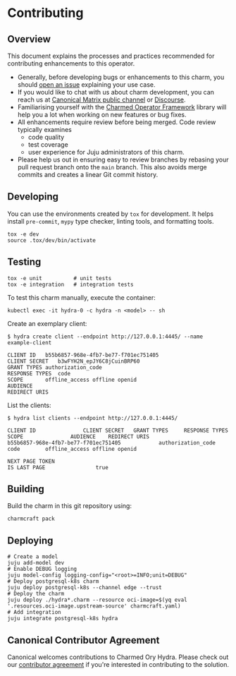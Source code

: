 # Contributing

## Overview

This document explains the processes and practices recommended for contributing
enhancements to this operator.

- Generally, before developing bugs or enhancements to this charm, you
  should [open an issue](https://github.com/canonical/hydra-operator/issues)
  explaining your use case.
- If you would like to chat with us about charm development, you can reach
  us
  at [Canonical Matrix public channel](https://matrix.to/#/!nRbdoDYxdQndEfzlJi:ubuntu.com?via=ubuntu.com&via=matrix.org)
  or [Discourse](https://discourse.charmhub.io/).
- Familiarising yourself with
  the [Charmed Operator Framework](https://juju.is/docs/sdk) library
  will help you a lot when working on new features or bug fixes.
- All enhancements require review before being merged. Code review typically
  examines
  - code quality
  - test coverage
  - user experience for Juju administrators of this charm.
- Please help us out in ensuring easy to review branches by rebasing your pull
  request branch onto the `main` branch. This also avoids merge commits and
  creates a linear Git commit history.

## Developing

You can use the environments created by `tox` for development. It helps
install `pre-commit`, `mypy` type checker, linting tools, and formatting tools.

```shell
tox -e dev
source .tox/dev/bin/activate
```

## Testing

```shell
tox -e unit          # unit tests
tox -e integration   # integration tests
```

To test this charm manually, execute the container:

```shell
kubectl exec -it hydra-0 -c hydra -n <model> -- sh
```

Create an exemplary client:

```shell
$ hydra create client --endpoint http://127.0.0.1:4445/ --name example-client

CLIENT ID	b55b6857-968e-4fb7-be77-f701ec751405
CLIENT SECRET	b3wFYH2N_epJY6C8jCuinBRP60
GRANT TYPES	authorization_code
RESPONSE TYPES	code
SCOPE		offline_access offline openid
AUDIENCE
REDIRECT URIS
```

List the clients:

```shell
$ hydra list clients --endpoint http://127.0.0.1:4445/

CLIENT ID				CLIENT SECRET	GRANT TYPES		RESPONSE TYPES	SCOPE				AUDIENCE	REDIRECT URIS
b55b6857-968e-4fb7-be77-f701ec751405			authorization_code	code		offline_access offline openid

NEXT PAGE TOKEN
IS LAST PAGE				true
```

## Building

Build the charm in this git repository using:

```shell
charmcraft pack
```

## Deploying

```shell
# Create a model
juju add-model dev
# Enable DEBUG logging
juju model-config logging-config="<root>=INFO;unit=DEBUG"
# Deploy postgresql-k8s charm
juju deploy postgresql-k8s --channel edge --trust
# Deploy the charm
juju deploy ./hydra*.charm --resource oci-image=$(yq eval '.resources.oci-image.upstream-source' charmcraft.yaml)
# Add integration
juju integrate postgresql-k8s hydra
```

## Canonical Contributor Agreement

Canonical welcomes contributions to Charmed Ory Hydra. Please check out
our [contributor agreement](https://ubuntu.com/legal/contributors) if you're
interested in contributing to the solution.
